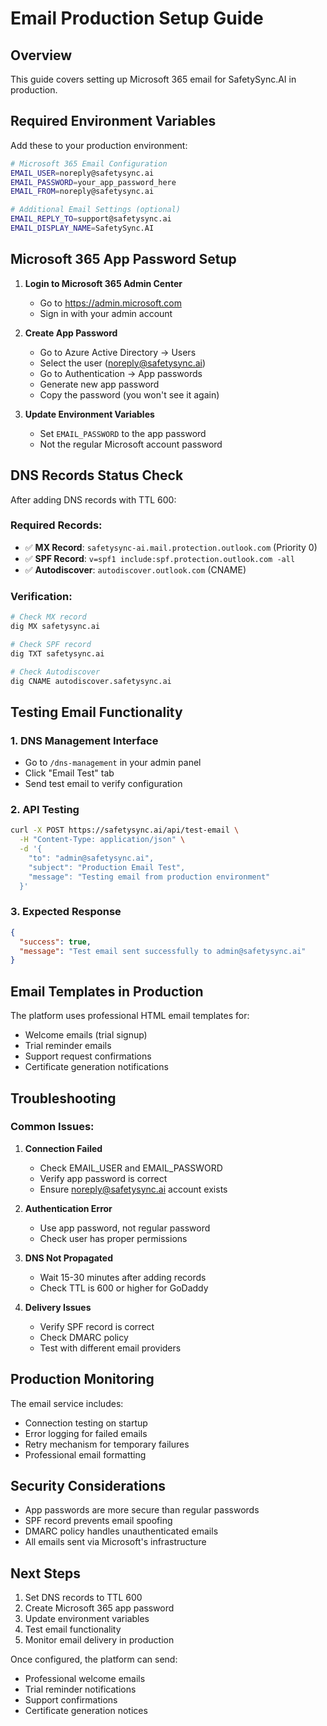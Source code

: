 # Email Production Setup Guide

## Overview
This guide covers setting up Microsoft 365 email for SafetySync.AI in production.

## Required Environment Variables

Add these to your production environment:

```bash
# Microsoft 365 Email Configuration
EMAIL_USER=noreply@safetysync.ai
EMAIL_PASSWORD=your_app_password_here
EMAIL_FROM=noreply@safetysync.ai

# Additional Email Settings (optional)
EMAIL_REPLY_TO=support@safetysync.ai
EMAIL_DISPLAY_NAME=SafetySync.AI
```

## Microsoft 365 App Password Setup

1. **Login to Microsoft 365 Admin Center**
   - Go to https://admin.microsoft.com
   - Sign in with your admin account

2. **Create App Password**
   - Go to Azure Active Directory → Users
   - Select the user (noreply@safetysync.ai)
   - Go to Authentication → App passwords
   - Generate new app password
   - Copy the password (you won't see it again)

3. **Update Environment Variables**
   - Set `EMAIL_PASSWORD` to the app password
   - Not the regular Microsoft account password

## DNS Records Status Check

After adding DNS records with TTL 600:

### Required Records:
- ✅ **MX Record**: `safetysync-ai.mail.protection.outlook.com` (Priority 0)
- ✅ **SPF Record**: `v=spf1 include:spf.protection.outlook.com -all`
- ✅ **Autodiscover**: `autodiscover.outlook.com` (CNAME)

### Verification:
```bash
# Check MX record
dig MX safetysync.ai

# Check SPF record
dig TXT safetysync.ai

# Check Autodiscover
dig CNAME autodiscover.safetysync.ai
```

## Testing Email Functionality

### 1. DNS Management Interface
- Go to `/dns-management` in your admin panel
- Click "Email Test" tab
- Send test email to verify configuration

### 2. API Testing
```bash
curl -X POST https://safetysync.ai/api/test-email \
  -H "Content-Type: application/json" \
  -d '{
    "to": "admin@safetysync.ai",
    "subject": "Production Email Test",
    "message": "Testing email from production environment"
  }'
```

### 3. Expected Response
```json
{
  "success": true,
  "message": "Test email sent successfully to admin@safetysync.ai"
}
```

## Email Templates in Production

The platform uses professional HTML email templates for:
- Welcome emails (trial signup)
- Trial reminder emails
- Support request confirmations
- Certificate generation notifications

## Troubleshooting

### Common Issues:

1. **Connection Failed**
   - Check EMAIL_USER and EMAIL_PASSWORD
   - Verify app password is correct
   - Ensure noreply@safetysync.ai account exists

2. **Authentication Error**
   - Use app password, not regular password
   - Check user has proper permissions

3. **DNS Not Propagated**
   - Wait 15-30 minutes after adding records
   - Check TTL is 600 or higher for GoDaddy

4. **Delivery Issues**
   - Verify SPF record is correct
   - Check DMARC policy
   - Test with different email providers

## Production Monitoring

The email service includes:
- Connection testing on startup
- Error logging for failed emails
- Retry mechanism for temporary failures
- Professional email formatting

## Security Considerations

- App passwords are more secure than regular passwords
- SPF record prevents email spoofing
- DMARC policy handles unauthenticated emails
- All emails sent via Microsoft's infrastructure

## Next Steps

1. Set DNS records to TTL 600
2. Create Microsoft 365 app password
3. Update environment variables
4. Test email functionality
5. Monitor email delivery in production

Once configured, the platform can send:
- Professional welcome emails
- Trial reminder notifications
- Support confirmations
- Certificate generation notices